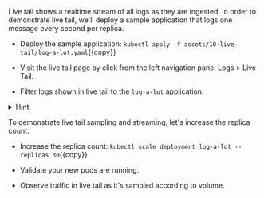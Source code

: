 Live tail shows a realtime stream of all logs as they are ingested. In order to demonstrate live tail, we'll deploy a sample application that logs one message every second per replica.

* Deploy the sample application:
`kubectl apply -f assets/10-live-tail/log-a-lot.yaml`{{copy}}

* Visit the live tail page by click from the left navigation pane: Logs > Live Tail.

* Filter logs shown in live tail to the `log-a-lot` application.

<details>
<summary>Hint</summary>
Logs can be filtered by any facet or tag. <br/> <br/>

Find the tags on the `log-a-lot` application using `kubectl describe pod`.
</details>

To demonstrate live tail sampling and streaming, let's increase the replica count.

* Increase the replica count:
`kubectl scale deployment log-a-lot --replicas 30`{{copy}}

* Validate your new pods are running.

* Observe traffic in live tail as it's sampled according to volume.
